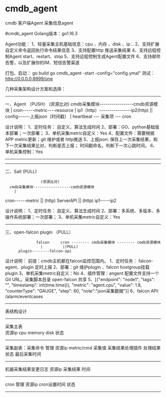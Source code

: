 # cmdb_agent
cmdb  客户端Agent  采集信息agent

#cmdb_agent
Golang版本：go1.16.3

Agent功能：
1、轻量采集主机基础信息：cpu 、内存 、disk 、ip...
2、支持扩展自定义命令返回执行命令结果信息
3、支持配置http 推送采集结果
4、支持远程控制Agent start、restart、stop
5、支持远程控制生成Agent配置文件
6、支持邮件告警，以及扩展你的IM、短信告警渠道


打包、启动：
go build
go cmdb_agent -start -config="config.ymal"
测试：http://0.0.0.0:8999/one


几种采集架构设计方案和选择：
***************************
一、Agent （PUSH）
                                (资源比对)
                  cmdb采集模块-----------------cmdb资源模块
                        |
            cron------metric----resource
                        |
          ip1（http）----------------ip2(http)
            ||
    config------上报json（时间戳）
        |
heartbeat --- 采集项 --- cron

设计说明：
1、定时任务： 自定义、算法生成时间
2、部署：GO、python基础版本部署；一次部署；
3、单机采集metric自定义：Yes
4、配置文件：需要根据APP metric更新；git 维护或者 http推送
5、上报json: 保存上一次采集结果，和下一次采集结果比对，判断是否上报； 时间戳命名，判断下一次心跳时间。
6、单机采集控制：Yes
*****************************



*****************************
二、Salt  (PULL)

                    (资源比对)
      cmdb采集模块-----------------cmdb资源模块
        |
  cron------metric
        || (http)
    ServerAPI
        || (http)
    ip1-----ip2

设计说明：
1、定时任务： 自定义、算法生成时间
2、部署：多系统、多版本、多操作系统部署；一次部署；
3、单机采集metric自定义：Yes
******************************

三、open-falcon plugin （PULL）


                                                
                  falcon     cron -------- cmdb采集模块 -------- cmdb资源模块 
                    |         |(PULL)
          plugin--------falcon-api


设计说明：
前提：cmdb主机都在falcon监控范围内。
1、定时任务： falcon-agent、plugin 定时上报
2、部署：git 维护plugin 、falcon hostgroup挂载plugin 
3、单机采集metric自定义：No
4、插件管理：angent 配置文件支持一个Git URL。采集脚本目录 open-falcon 共享
5、[{"endpoint": "node1", "tags": "", "timestamp": int(time.time()), "metric": "agent.cpu", "value": 1.8, "counterType": "GAUGE", "step": 60, "note":"json采集数据"}]
6、falcon API: /alarm/eventcases
***********************************



表结构设计
***************************************
采集主表  
资源ip   cpu    memory    disk   状态
******************************************
采集副表：采集命令 管理
资源ip   metric/cmd   采集值  采集结果处理插件  处理结果  状态   最后采集时间
*********************************************
机器采集结果变更日志
资源ip   采集结果   时间
****************************************






cron 管理
资源ip  cron设置时间  状态
********************************************



